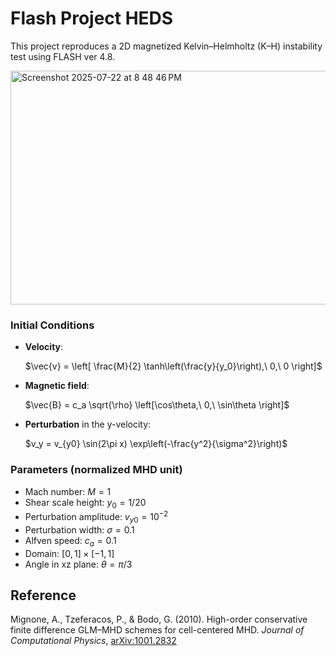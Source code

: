 # Flash Project HEDS

This project reproduces a 2D magnetized Kelvin–Helmholtz (K–H) instability test using FLASH ver 4.8.

<img width="1131" height="374" alt="Screenshot 2025-07-22 at 8 48 46 PM" src="https://github.com/user-attachments/assets/ade50696-2f04-44fe-b2e8-75e3b3bc1d6a" />

### Initial Conditions

- **Velocity**:  
  
  $\vec{v} = \left[ \frac{M}{2} \tanh\left(\frac{y}{y_0}\right),\ 0,\ 0 \right]$

- **Magnetic field**:  
 
  $\vec{B} = c_a \sqrt{\rho} \left[\cos\theta,\ 0,\ \sin\theta \right]$

- **Perturbation** in the y-velocity:  

  $v_y = v_{y0} \sin(2\pi x) \exp\left(-\frac{y^2}{\sigma^2}\right)$

### Parameters (normalized MHD unit)

- Mach number: $M=1$
- Shear scale height: $y_0 = 1/20$  
- Perturbation amplitude: $v_{y0} = 10^{-2}$  
- Perturbation width: $\sigma = 0.1$
- Alfven speed: $c_a = 0.1$  
- Domain: $[0, 1] \times [-1, 1]$
- Angle in xz plane: $\theta = \pi/3$

## Reference

Mignone, A., Tzeferacos, P., & Bodo, G. (2010). High-order conservative finite difference GLM–MHD schemes for cell-centered MHD. *Journal of Computational Physics*, [arXiv:1001.2832](https://arxiv.org/abs/1001.2832)



